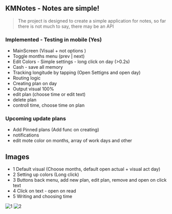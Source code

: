 ## KMNotes - Notes are simple!
> The project is designed to create a simple application for notes, so far there is not much to say, there may be an API

### Implemented - Testing in mobile (Yes)
- MainScreen (Visual + not options )
- Toggle months menu (prev | next)
- Edit Colors - Simple settings - long click on day (>0.2s)
- Cash - save all memory 
- Tracking longitude by tapping (Open Settigns and open day)
- Routing logic
- Creating plan on day
- Output visual 100%
- edit plan (choose time or edit text)
- delete plan
- controll time, choose time on plan 

### Upcoming update plans
- Add Pinned plans (Add func on creating)
- notifications
- edit mote color on months, array of work days and other


## Images 
- 1 Default visual (Choose months, default open actual + visual act day)
- 2 Setting up colors (Long click)
- 3 Buttons back menu, add new plan, edit plan, remove and open on click text
- 4 Click on text - open on read 
- 5 Writing and choosing time

![1](https://github.com/user-attachments/assets/aa7e7a01-bfff-49db-afe8-33b1206150b4)
![2](https://github.com/user-attachments/assets/50a3e606-1028-410f-b613-e6621a8da52b)




